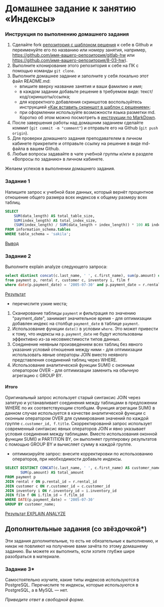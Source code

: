 # Домашнее задание к занятию «Индексы»

### Инструкция по выполнению домашнего задания

1. Сделайте fork [репозитория c шаблоном решения](https://github.com/netology-code/sys-pattern-homework) к себе в Github и переименуйте его по названию или номеру занятия, например, https://github.com/имя-вашего-репозитория/gitlab-hw или https://github.com/имя-вашего-репозитория/8-03-hw).
2. Выполните клонирование этого репозитория к себе на ПК с помощью команды `git clone`.
3. Выполните домашнее задание и заполните у себя локально этот файл README.md:
   - впишите вверху название занятия и ваши фамилию и имя;
   - в каждом задании добавьте решение в требуемом виде: текст/код/скриншоты/ссылка;
   - для корректного добавления скриншотов воспользуйтесь инструкцией [«Как вставить скриншот в шаблон с решением»](https://github.com/netology-code/sys-pattern-homework/blob/main/screen-instruction.md);
   - при оформлении используйте возможности языка разметки md. Коротко об этом можно посмотреть в [инструкции по MarkDown](https://github.com/netology-code/sys-pattern-homework/blob/main/md-instruction.md).
4. После завершения работы над домашним заданием сделайте коммит (`git commit -m "comment"`) и отправьте его на Github (`git push origin`).
5. Для проверки домашнего задания преподавателем в личном кабинете прикрепите и отправьте ссылку на решение в виде md-файла в вашем Github.
6. Любые вопросы задавайте в чате учебной группы и/или в разделе «Вопросы по заданию» в личном кабинете.

Желаем успехов в выполнении домашнего задания.

### Задание 1

Напишите запрос к учебной базе данных, который вернёт процентное отношение общего размера всех индексов к общему размеру всех таблиц.

```sql
SELECT
    SUM(data_length) AS total_table_size,
    SUM(index_length) AS total_index_size,
    (SUM(index_length) / SUM(data_length + index_length)) * 100 AS index_size_percentage
FROM information_schema.tables
WHERE table_schema = 'sakila';
```

[Вывод](https://drive.google.com/drive/u/0/folders/1Y8rPXATjXXU6zXISq6XzhpB8aapqIowP)

### Задание 2

Выполните explain analyze следующего запроса:
```sql
select distinct concat(c.last_name, ' ', c.first_name), sum(p.amount) over (partition by c.customer_id, f.title)
from payment p, rental r, customer c, inventory i, film f
where date(p.payment_date) = '2005-07-30' and p.payment_date = r.rental_date and r.customer_id = c.customer_id and i.inventory_id = r.inventory_id
```

[Результат](https://drive.google.com/file/d/10nWC8k4_N1bCPznEXG7wkiAjkmHLLYSt/view?usp=drive_link)

- перечислите узкие места;

1. Сканирование таблицы `payment` и фильтрация по значению "payment_date", занимает значительное время - для оптимизации добавлен индекс на столбце `payment_date` в таблице `payment`.
2. Использование функции `date()` в условии `where`. Это может привести к тому, что индексы на `p.payment_date` не будут использованы эффективно из-за несовместимости типов данных.
3. Соединение неявным произведением всех таблиц без явного указания условий отношения между ними - для оптимизации использовать явные операторы JOIN вместо неявного представления соединений таблиц через WHERE.
4. Использование аналитической функции SUM() с оконным оператором OVER - для оптимизации заменить на обычную агрегацию с GROUP BY.

#### Итого
Оригинальный запрос использует старый синтаксис JOIN через запятую и устанавливает соединения между таблицами в предложении WHERE по их соответствующим столбцам. Функция агрегации SUM() в данном случае используется в качестве аналитической функции с оконным оператором OVER для суммирования значений по каждой группе `c.customer_id, f.title`.
Скорректированнй запрос использует современный синтаксис явных операторов JOIN и явно указывает условия соединения между таблицами. Вместо использования оконной функции SUM() и PARTITION BY, он выполняет группировку результатов с помощью GROUP BY и вычисляет сумму в каждой группе.

- оптимизируйте запрос: внесите корректировки по использованию операторов, при необходимости добавьте индексы.

```sql
SELECT DISTINCT CONCAT(c.last_name, ' ', c.first_name) AS customer_name,
       SUM(p.amount) AS total_amount
FROM payment p
JOIN rental r ON p.rental_id = r.rental_id
JOIN customer c ON r.customer_id = c.customer_id
JOIN inventory i ON r.inventory_id = i.inventory_id
JOIN film f ON i.film_id = f.film_id
WHERE DATE(p.payment_date) = '2005-07-30'
GROUP BY customer_name;
```

[Результат EXPLAIN ANALYZE](https://drive.google.com/file/d/1lqph31egh0_UXG1xBszFyLG326t4LnLw/view?usp=drive_link)


## Дополнительные задания (со звёздочкой*)
Эти задания дополнительные, то есть не обязательные к выполнению, и никак не повлияют на получение вами зачёта по этому домашнему заданию. Вы можете их выполнить, если хотите глубже шире разобраться в материале.

### Задание 3*

Самостоятельно изучите, какие типы индексов используются в PostgreSQL. Перечислите те индексы, которые используются в PostgreSQL, а в MySQL — нет.

*Приведите ответ в свободной форме.*
